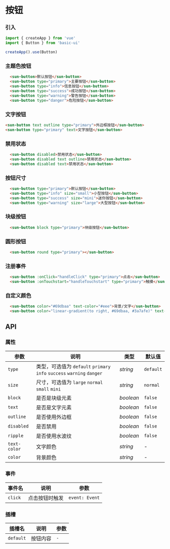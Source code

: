 # 按钮

### 引入

```js
import { createApp } from 'vue'
import { Button } from 'basic-ui'

createApp().use(Button)
```

### 主题色按钮
```html
  <sun-button>默认按钮</sun-button>
  <sun-button type="primary">主要按钮</sun-button>
  <sun-button type="info">信息按钮</sun-button>
  <sun-button type="success">成功按钮</sun-button>
  <sun-button type="warning">警告按钮</sun-button>
  <sun-button type="danger">危险按钮</sun-button>
```

### 文字按钮
```html
<sun-button text outline type="primary">外边框按钮</sun-button>
<sun-button type="primary" text>文字按钮</sun-button>
```

### 禁用状态
```html
  <sun-button disabled>禁用状态</sun-button>
  <sun-button disabled text outline>禁用状态</sun-button>
  <sun-button disabled text>禁用状态</sun-button>
```


### 按钮尺寸
```html
  <sun-button type="primary">默认按钮</sun-button>
  <sun-button type="info" size="small">小型按钮</sun-button>
  <sun-button type="success" size="mini">迷你按钮</sun-button>
  <sun-button type="warning" size="large">大型按钮</sun-button>
```

### 块级按钮
```html
  <sun-button block type="primary">块级按钮</sun-button>
```

### 圆形按钮
```html
  <sun-button round type="primary"></sun-button>
```

### 注册事件
```html
  <sun-button :onClick="handleClick" type="primary">点击</sun-button>
  <sun-button :onTouchstart="handleTouchstart" type="primary">触摸</sun-button>
```

### 自定义颜色
```html
  <sun-button color="#69dbaa" text-color="#eee">背景/文字</sun-button>
  <sun-button color="linear-gradient(to right, #69dbaa, #3a7afe)" text-color="#fff">使用渐变</sun-button>
```

## API

### 属性

| 参数 | 说明 | 类型 | 默认值 | 
| --- | --- | --- | --- | 
| `type` | 类型，可选值为 `default` `primary` `info` `success` `warning` `danger`  | _string_ | `default` |
| `size` | 尺寸，可选值为 `large` `normal` `small` `mini`  | _string_ | `normal` |
| `block` | 是否是块级元素 | _boolean_ | `false` |
| `text` | 是否是文字元素 | _boolean_ | `false` |
| `outline` | 是否使用外边框 | _boolean_ | `false` |
| `disabled` | 是否禁用 | _boolean_ | `false` |
| `ripple` | 是否使用水波纹 | _boolean_ | `false` |
| `text-color` | 文字颜色 | _string_ | - |
| `color` | 背景颜色 | _string_ | - |

### 事件

| 事件名 | 说明 | 参数 |
| --- | --- | --- |
| `click` | 点击按钮时触发 | `event: Event` |

### 插槽

| 插槽名 | 说明 | 参数 |
| --- | --- | --- |
| `default` | 按钮内容 | `-` |